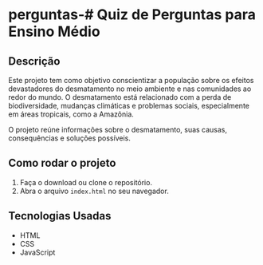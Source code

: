 # perguntas-# Quiz de Perguntas para Ensino Médio

## Descrição
Este projeto tem como objetivo conscientizar a população sobre os efeitos devastadores do desmatamento no meio ambiente e nas comunidades ao redor do mundo. O desmatamento está relacionado com a perda de biodiversidade, mudanças climáticas e problemas sociais, especialmente em áreas tropicais, como a Amazônia.

O projeto reúne informações sobre o desmatamento, suas causas, consequências e soluções possíveis.

## Como rodar o projeto
1. Faça o download ou clone o repositório.
2. Abra o arquivo `index.html` no seu navegador.

## Tecnologias Usadas
- HTML
- CSS
- JavaScript